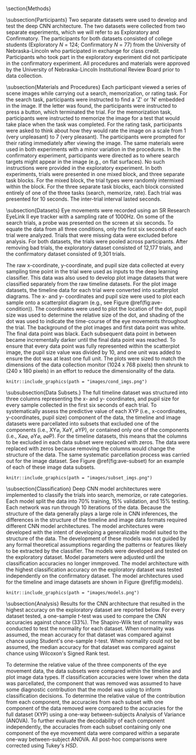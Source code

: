 \section{Methods}

\subsection{Participants}
Two separate datasets were used to develop and test the deep CNN architecture. The two datasets were collected from two separate experiments, which we will refer to as Exploratory and Confirmatory. The participants for both datasets consisted of college students (Exploratory _N_ = 124; Confirmatory _N_ = 77) from the University of Nebraska-Lincoln who participated in exchange for class credit. Participants who took part in the exploratory experiment did not participate in the confirmatory experiment. All procedures and materials were approved by the University of Nebraska-Lincoln Institutional Review Board prior to data collection.

\subsection{Materials and Procedures}
Each participant viewed a series of <!-- 75? --><!-- indoor and outdoor --> scene images while carrying out a search, memorization, or rating task. For the search task, participants were instructed to find a 'Z' or 'N' embedded in the image. If the letter was found, the participants were instructed to press a button, which terminated the trial. For the memorization task, participants were instructed to memorize the image for a test that would take place when the task was completed. For the rating task, participants were asked to think about how they would rate the image on a scale from 1 (very unpleasant) to 7 (very pleasant). The participants were prompted for their rating immediately after viewing the image. The same materials were used in both experiments with a minor variation in the procedures. In the confirmatory experiment, participants were directed as to where search targets might appear in the image (e.g., on flat surfaces). No such instructions were provided in the exploratory experiment. In both experiments, trials were presented in one mixed block, and three separate task blocks. For the mixed block, the trial types were randomly intermixed within the block. For the three separate task blocks, each block consisted entirely of one of the three tasks (search, memorize, rate). Each trial was presented for 10 seconds. The inter-trial interval lasted <!--2--> seconds.
<!-- size of images, type of images, any other descriptive information about the images -->
<!-- timing of the trial -->

\subsection{Datasets}
Eye movements were recorded using an SR Research EyeLink II eye tracker with a sampling rate of 1000Hz. On some of the search trials, a probe was presented on the screen at six seconds. To equate the data from all three conditions, only the first six seconds of each trial were analyzed. Trials that were missing data were excluded before analysis. For both datasets, the trials were pooled across participants. After removing bad trials, the exploratory dataset consisted of 12,177 trials, and the confirmatory dataset consisted of 9,301 trials.

The raw x-coordinate, y-coordinate, and pupil size data collected at every sampling time point in the trial were used as inputs to the deep learning classifier. This data was also used to develop plot image datasets that were classified separately from the raw timeline datasets. For the plot image datasets, the timeline data for each trial were converted into scatterplot diagrams. The x- and y- coordinates and pupil size were used to plot each sample onto a scatterplot diagram (e.g., see Figure \@ref(fig:ave-condition)). The coordinates were used to plot the location of the dot, pupil size was used to determine the relative size of the dot, and shading of the dot was used to indicate the time-course of the eye movements throughout the trial. The background of the plot images and first data point was white. The final data point was black. Each subsequent data point in between became incrementally darker until the final data point was reached. To ensure that every data point was fully represented within the scatterplot image, the pupil size value was divided by 10, and one unit was added to ensure the dot was at least one full unit. The plots were sized to match the dimensions of the data collection monitor (1024 x 768 pixels) then shrunk to (240 x 180 pixels) in an effort to reduce the dimensionality of the data.

<!-- Search Memorize Rate -->
```{r ave-condition, fig.cap = "The confusion matrices for the timeline format have shown the same pattern of results for the image set.", echo = FALSE}
knitr::include_graphics(path = "images/cond_imgs.png")
```

\subsubsection{Data Subsets.}
The full timeline dataset was structured into three columns representing the x- and y- coordinates, and pupil size for every sample collected in the first six seconds of each trial. To systematically assess the predictive value of each XYP (i.e., x-coordinates, y-coordinates, pupil size) component of the data, the timeline and image datasets were parcellated into subsets that excluded one of the components (i.e., XY$\varnothing$, X$\varnothing$Y, $\varnothing$YP), or contained only one of the components (i.e., X$\varnothing\varnothing$, $\varnothing$Y$\varnothing$, $\varnothing\varnothing$P). For the timeline datasets, this means that the columns to be excluded in each data subset were replaced with zeros. The data were replaced with zeros because removing the columns would change the structure of the data. The same systematic parcellation process was carried out for the image dataset. See Figure \@ref(fig:ave-subset) for an example of each of these image data subsets.

<!-- Image Subset Figures -->
```{r ave-subset, fig.cap = "The confusion matrices for the timeline format have shown the same pattern of results for the image set.", echo = FALSE}
knitr::include_graphics(path = "images/subset_imgs.png")
```

\subsection{Classification}
Deep CNN model architectures were implemented to classify the trials into search, memorize, or rate categories. Each model split the data into 70% training, 15% validation, and 15% testing. Each network was run through 10 iterations of the data. Because the structure of the data generally plays a large role in CNN inferences, the differences in the structure of the timeline and image data formats required different CNN model architectures. The model architectures were developed with the intent of developing a generalizable model suited to the structure of the data. The development of these models was not guided by any formal theoretical assumptions regarding the patterns or features likely to be extracted by the classifier. The models were developed and tested on the exploratory dataset. Model parameters were adjusted until the classification accuracies no longer immproved. The model architecture with the highest classification accuracy on the exploratory dataset was tested independently on the confirmatory dataset. The model architectures used for the timeline and image datasets are shown in Figure \@ref(fig:models).

<!-- Models -->
```{r models, fig.cap = "Differences in the structure of the timeline and image datasets meant the CNN models had to be different. A. Timeline model architecture. B. Image model architecture.", echo = FALSE}
knitr::include_graphics(path = "images/models.png")
```

\subsection{Analysis}
Results for the CNN architecture that resulted in the highest accuracy on the exploratory dataset are reported below. For every dataset tested, a one-sample _t_-test was used to compare the CNN accuracies against chance (33%). The Shapiro-Wilk test of normality was conducted to test the normality for each dataset. When normality was assumed, the mean accuracy for that dataset was compared against chance using Student's one-sample _t_-test. When normality could not be assumed, the median accuracy for that dataset was compared against chance using Wilcoxon's Signed Rank test.

To determine the relative value of the three components of the eye movement data, the data subsets were compared within the timeline and plot image data types. If classification accuracies were lower when the data was parcellated, the component that was removed was assumed to have some diagnostic contribution that the model was using to inform classification decisions. To determine the relative value of the contribution from each component, the accuracies from each subset with one component of the data removed were compared to the accuracies for the full dataset (XYP) using a one-way between-subjects Analysis of Variance (ANOVA). To further evaluate the decodability of each component independently, the accuracies from each subset containing only one component of the eye movement data were compared within a separate one-way between-subject ANOVA. All post-hoc comparisons were corrected using Tukey's _HSD_.
